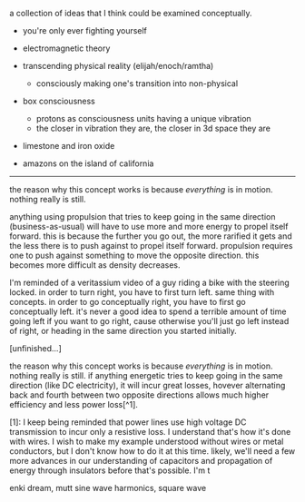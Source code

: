 
a collection of ideas that I think could be examined conceptually.


- you're only ever fighting yourself
- electromagnetic theory
- transcending physical reality (elijah/enoch/ramtha)
  - consciously making one's transition into non-physical

- box consciousness
  - protons as consciousness units having a unique vibration
  - the closer in vibration they are, the closer in 3d space they are

- limestone and iron oxide
- amazons on the island of california


---

the reason why this concept works is because *everything* is in motion. nothing really is still.

anything using propulsion that tries to keep going in the same direction (business-as-usual) will have to use more and more energy to propel itself forward. this is because the further you go out, the more rarified it gets and the less there is to push against to propel itself forward. propulsion requires one to push against something to move the opposite direction. this becomes more difficult as density decreases.

I'm reminded of a veritassium video of a guy riding a bike with the steering locked. in order to turn right, you have to first turn left. same thing with concepts. in order to go conceptually right, you have to first go conceptually left. it's never a good idea to spend a terrible amount of time going left if you want to go right, cause otherwise you'll just go left instead of right, or heading in the same direction you started initially.

[unfinished...]

the reason why this concept works is because *everything* is in motion. nothing really is still. if anything energetic tries to keep going in the same direction (like DC electricity), it will incur great losses, hovever alternating back and fourth between two opposite directions allows much higher efficiency and less power loss[^1].

[1]: I keep being reminded that power lines use high voltage DC transmission to incur only a resistive loss. I understand that's how it's done with wires. I wish to make my example understood without wires or metal conductors, but I don't know how to do it at this time. likely, we'll need a few more advances in our understanding of capacitors and propagation of energy through insulators before that's possible. I'm t


enki dream, mutt
sine wave harmonics, square wave

